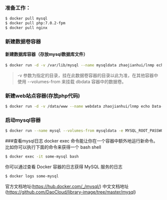 ### 准备工作：
```sh
$ docker pull mysql
$ docker pull php:7.0.2-fpm
$ docker pull nginx
```

### 新建数据卷容器
#### 新建数据库容器（存放mysql数据库文件）
```sh
$ docker run -d -v /var/lib/mysql --name mysqldata zhaojianhui/lnmp echo Data-only container for postgres
```
> -v 参数为指定的目录，挂在此数据卷容器的目录以此为准，在其他容器中使用 --volumes-from 来挂载 dbdata 容器中的数据卷。
### 新建web站点容器(存放php代码)

```sh
$ docker run -d -v /data/www --name webdata zhaojianhui/lnmp echo Data-only container for postgres
```


### 启动mysql容器

```sh
$ docker run --name mysql --volumes-from mysqldata -e MYSQL_ROOT_PASSWORD=123456 -d mysql
```
###查看mysql日志
docker exec 命令能让你在一个容器中额外地运行新命令。比如你可以执行下面的命令来获得一个 bash shell
```sh
$ docker exec -it some-mysql bash
```
你可以通过查看 Docker 容器的日志获得 MySQL 服务的日志
```sh
$ docker logs some-mysql
```
官方文档地址(https://hub.docker.com/_/mysql/)
中文文档地址(https://github.com/DaoCloud/library-image/tree/master/mysql)